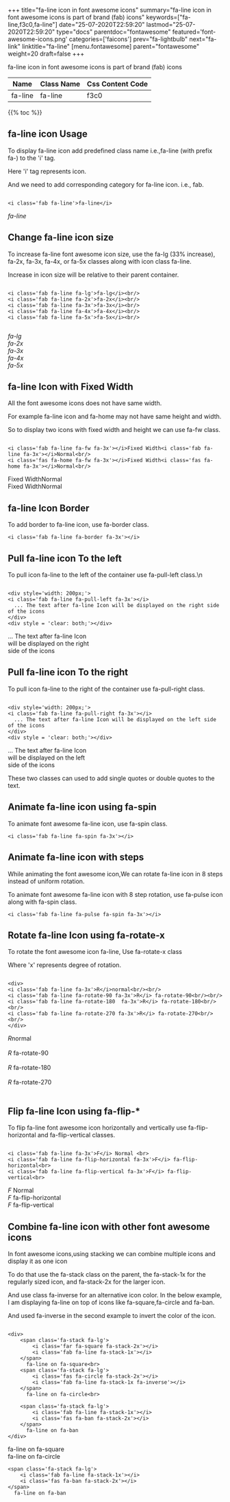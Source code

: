 +++
title="fa-line icon in font awesome icons"
summary="fa-line icon in font awesome icons is part of brand (fab) icons"
keywords=["fa-line,f3c0,fa-line"]
date="25-07-2020T22:59:20"
lastmod="25-07-2020T22:59:20"
type="docs"
parentdoc="fontawesome"
featured='font-awesome-icons.png'
categories=['faicons']
prev="fa-lightbulb"
next="fa-link"
linktitle="fa-line"
[menu.fontawesome]
parent="fontawesome"
weight=20
draft=false
+++


fa-line icon in font awesome icons is part of brand (fab) icons

<div class='table-responsive'><table class='table'><thead><tr><th>Name</th><th>Class Name</th><th>Css Content Code</th></tr></thead><tbody><tr><td>fa-line</td><td>fa-line</td><td>f3c0</td></tr></tbody></table></div>


{{% toc %}}


## fa-line icon Usage

To display fa-line icon add predefined class name i.e.,fa-line (with prefix fa-) to the 'i' tag.

Here 'i' tag represents icon.

And we need to add corresponding category for fa-line icon. i.e., fab.


```

<i class='fab fa-line'>fa-line</i>
```

<i class='fab fa-line'>fa-line</i>




## Change fa-line icon size
To increase fa-line font awesome icon size, use the fa-lg (33% increase), fa-2x, fa-3x, fa-4x, or fa-5x classes along with icon class fa-line.

Increase in icon size will be relative to their parent container. 

```

<i class='fab fa-line fa-lg'>fa-lg</i><br/>
<i class='fab fa-line fa-2x'>fa-2x</i><br/>
<i class='fab fa-line fa-3x'>fa-3x</i><br/>
<i class='fab fa-line fa-4x'>fa-4x</i><br/>
<i class='fab fa-line fa-5x'>fa-5x</i><br/>
            
```

<i class='fab fa-line fa-lg'>fa-lg</i><br/>
<i class='fab fa-line fa-2x'>fa-2x</i><br/>
<i class='fab fa-line fa-3x'>fa-3x</i><br/>
<i class='fab fa-line fa-4x'>fa-4x</i><br/>
<i class='fab fa-line fa-5x'>fa-5x</i><br/>
            



## fa-line Icon with Fixed Width 

All the font awesome icons does not have same width.

For example fa-line icon and fa-home may not have same height and width.

So to display two icons with fixed width and height we can use fa-fw class.


```

<i class='fab fa-line fa-fw fa-3x'></i>Fixed Width<i class='fab fa-line fa-3x'></i>Normal<br/>
<i class='fas fa-home fa-fw fa-3x'></i>Fixed Width<i class='fas fa-home fa-3x'></i>Normal<br/>
```

<i class='fab fa-line fa-fw fa-3x'></i>Fixed Width<i class='fab fa-line fa-3x'></i>Normal<br/>
<i class='fas fa-home fa-fw fa-3x'></i>Fixed Width<i class='fas fa-home fa-3x'></i>Normal<br/>



## fa-line Icon Border 

To add border to fa-line icon, use fa-border class.


```
<i class='fab fa-line fa-border fa-3x'></i>

```
<i class='fab fa-line fa-border fa-3x'></i>





## Pull fa-line icon To the left

To pull icon fa-line to the left of the container use fa-pull-left class.\n

```

<div style='width: 200px;'>
<i class='fab fa-line fa-pull-left fa-3x'></i>
  ... The text after fa-line Icon will be displayed on the right side of the icons
</div>
<div style = 'clear: both;'></div>
```

<div style='width: 200px;'>
<i class='fab fa-line fa-pull-left fa-3x'></i>
  ... The text after fa-line Icon will be displayed on the right side of the icons
</div>
<div style = 'clear: both;'></div>




## Pull fa-line icon To the right
To pull icon fa-line to the right of the container use fa-pull-right class.

```

<div style='width: 200px;'>
<i class='fab fa-line fa-pull-right fa-3x'></i>
  ... The text after fa-line Icon will be displayed on the left side of the icons
</div>
<div style = 'clear: both;'></div>
```

<div style='width: 200px;'>
<i class='fab fa-line fa-pull-right fa-3x'></i>
  ... The text after fa-line Icon will be displayed on the left side of the icons
</div>
<div style = 'clear: both;'></div>

These two classes can used to add single quotes or double quotes to the text.


## Animate fa-line icon using fa-spin
To animate font awesome fa-line icon, use fa-spin class.

```
<i class='fab fa-line fa-spin fa-3x'></i>
```
<i class='fab fa-line fa-spin fa-3x'></i>




## Animate fa-line icon with steps
While animating the font awesome icon,We can rotate fa-line icon in 8 steps instead of uniform rotation.

To animate font awesome fa-line icon with 8 step rotation, use fa-pulse icon along with fa-spin class.


```
<i class='fab fa-line fa-pulse fa-spin fa-3x'></i>

```
<i class='fab fa-line fa-pulse fa-spin fa-3x'></i>





## Rotate fa-line Icon using fa-rotate-x
To rotate the font awesome icon fa-line, Use fa-rotate-x class

Where 'x' represents degree of rotation.


```

<div>
<i class='fab fa-line fa-3x'>R</i>normal<br/><br/>
<i class='fab fa-line fa-rotate-90 fa-3x'>R</i> fa-rotate-90<br/><br/> 
<i class='fab fa-line fa-rotate-180  fa-3x'>R</i> fa-rotate-180<br/><br/> 
<i class='fab fa-line fa-rotate-270 fa-3x'>R</i> fa-rotate-270<br/><br/>
</div>
```

<div>
<i class='fab fa-line fa-3x'>R</i>normal<br/><br/>
<i class='fab fa-line fa-rotate-90 fa-3x'>R</i> fa-rotate-90<br/><br/> 
<i class='fab fa-line fa-rotate-180  fa-3x'>R</i> fa-rotate-180<br/><br/> 
<i class='fab fa-line fa-rotate-270 fa-3x'>R</i> fa-rotate-270<br/><br/>
</div>




## Flip fa-line Icon using fa-flip-*
To flip fa-line font awesome icon horizontally and vertically use fa-flip-horizontal and fa-flip-vertical classes. 

```

<i class='fab fa-line fa-3x'>F</i> Normal <br>
<i class='fab fa-line fa-flip-horizontal fa-3x'>F</i> fa-flip-horizontal<br>
<i class='fab fa-line fa-flip-vertical fa-3x'>F</i> fa-flip-vertical<br>
```

<i class='fab fa-line fa-3x'>F</i> Normal <br>
<i class='fab fa-line fa-flip-horizontal fa-3x'>F</i> fa-flip-horizontal<br>
<i class='fab fa-line fa-flip-vertical fa-3x'>F</i> fa-flip-vertical<br>




## Combine fa-line icon with other font awesome icons
In font awesome icons,using stacking we can combine multiple icons and display it as one icon 

To do that use the fa-stack class on the parent, the fa-stack-1x for the regularly sized icon, and fa-stack-2x for the larger icon.

And use class fa-inverse for an alternative icon color. 
In the below example, I am displaying fa-line on top of icons like fa-square,fa-circle and fa-ban.

And used fa-inverse in the second example to invert the color of the icon.

```

<div>
    <span class='fa-stack fa-lg'>
        <i class='far fa-square fa-stack-2x'></i>
        <i class='fab fa-line fa-stack-1x'></i>
    </span>
      fa-line on fa-square<br>
    <span class='fa-stack fa-lg'>
        <i class='fas fa-circle fa-stack-2x'></i>
        <i class='fab fa-line fa-stack-1x fa-inverse'></i>
    </span>
      fa-line on fa-circle<br>

    <span class='fa-stack fa-lg'>
        <i class='fab fa-line fa-stack-1x'></i>
        <i class='fas fa-ban fa-stack-2x'></i>
    </span>
      fa-line on fa-ban
</div>
```

<div>
    <span class='fa-stack fa-lg'>
        <i class='far fa-square fa-stack-2x'></i>
        <i class='fab fa-line fa-stack-1x'></i>
    </span>
      fa-line on fa-square<br>
    <span class='fa-stack fa-lg'>
        <i class='fas fa-circle fa-stack-2x'></i>
        <i class='fab fa-line fa-stack-1x fa-inverse'></i>
    </span>
      fa-line on fa-circle<br>

    <span class='fa-stack fa-lg'>
        <i class='fab fa-line fa-stack-1x'></i>
        <i class='fas fa-ban fa-stack-2x'></i>
    </span>
      fa-line on fa-ban
</div>







